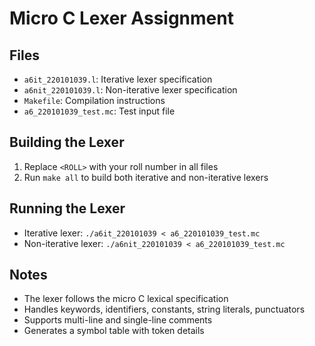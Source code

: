 # Micro C Lexer Assignment

## Files
- `a6it_220101039.l`: Iterative lexer specification
- `a6nit_220101039.l`: Non-iterative lexer specification
- `Makefile`: Compilation instructions
- `a6_220101039_test.mc`: Test input file

## Building the Lexer
1. Replace `<ROLL>` with your roll number in all files
2. Run `make all` to build both iterative and non-iterative lexers

## Running the Lexer
- Iterative lexer: `./a6it_220101039 < a6_220101039_test.mc`
- Non-iterative lexer: `./a6nit_220101039 < a6_220101039_test.mc`

## Notes
- The lexer follows the micro C lexical specification
- Handles keywords, identifiers, constants, string literals, punctuators
- Supports multi-line and single-line comments
- Generates a symbol table with token details